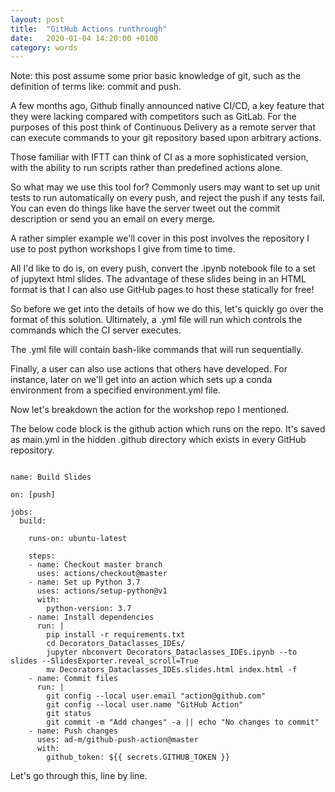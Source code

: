 ```yaml
---
layout: post
title:  "GitHub Actions runthrough"
date:   2020-01-04 14:20:00 +0100
category: words
---
```


Note: this post assume some prior basic knowledge of git, such as the definition of terms like: commit and push. 

A few months ago, Github finally announced native CI/CD, a key feature that they were lacking compared with competitors such as GitLab. For the purposes of this post think of Continuous Delivery as a remote server that can execute commands to your git repository based upon arbitrary actions. 

Those familiar with IFTT can think of CI as a more sophisticated version, with the ability to run scripts rather than predefined actions alone. 

So what may we use this tool for? Commonly users may want to set up unit tests to run automatically on every push, and reject the push if any tests fail. You can even do things like have the server tweet out the commit description or send you an email on every merge. 

A rather simpler example we'll cover in this post involves the repository I use to post python workshops I give from time to time. 

All I'd like to do is, on every push, convert the .ipynb notebook file to a set of jupytext html slides. The advantage of these slides being in an HTML format is that I can also use GitHub pages to host these statically for free!

So before we get into the details of how we do this, let's quickly go over the format of this solution. Ultimately, a  .yml file will run which controls the commands which the CI server executes. 

The  .yml file will contain bash-like commands that will run sequentially. 

Finally, a user can also use actions that others have developed. For instance, later on we'll get into an action which sets up a conda environment from a specified environment.yml file. 

Now let's breakdown the action for the workshop repo I mentioned. 

The below code block is the github action which runs on the repo. It's saved as main.yml in the hidden .github directory which exists in every GitHub repository. 


```

name: Build Slides

on: [push]

jobs:
  build:

    runs-on: ubuntu-latest

    steps:
    - name: Checkout master branch
      uses: actions/checkout@master
    - name: Set up Python 3.7
      uses: actions/setup-python@v1
      with:
        python-version: 3.7
    - name: Install dependencies
      run: |
        pip install -r requirements.txt
        cd Decorators_Dataclasses_IDEs/
        jupyter nbconvert Decorators_Dataclasses_IDEs.ipynb --to slides --SlidesExporter.reveal_scroll=True
        mv Decorators_Dataclasses_IDEs.slides.html index.html -f
    - name: Commit files
      run: |
        git config --local user.email "action@github.com"
        git config --local user.name "GitHub Action"
        git status
        git commit -m "Add changes" -a || echo "No changes to commit"
    - name: Push changes
      uses: ad-m/github-push-action@master
      with:
        github_token: ${{ secrets.GITHUB_TOKEN }}

```

Let's go through this, line by line. 
